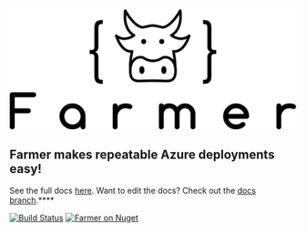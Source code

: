 ![](Logo.png)

## Farmer makes repeatable Azure deployments easy!

See the full docs [here](https://compositionalit.github.io/farmer). Want to edit the docs? Check out the [docs branch](https://github.com/CompositionalIT/farmer/tree/docs).****

[![Build Status](https://compositional-it.visualstudio.com/Farmer/_apis/build/status/CompositionalIT.farmer?branchName=master)](https://compositional-it.visualstudio.com/Farmer/_build/latest?definitionId=14&branchName=master)
[![Farmer on Nuget](https://buildstats.info/nuget/farmer)](https://www.nuget.org/packages/farmer/)
